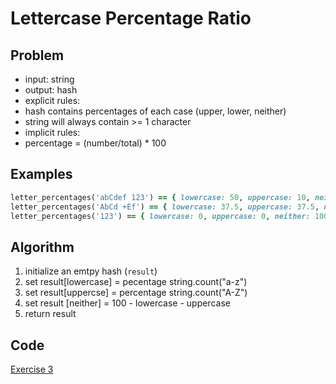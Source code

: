 # Lettercase Percentage Ratio

## Problem

- input: string
- output: hash
- explicit rules:
- hash contains percentages of each case (upper, lower, neither)
- string will always contain >= 1 character
- implicit rules:
- percentage = (number/total) * 100

## Examples

```ruby
letter_percentages('abCdef 123') == { lowercase: 50, uppercase: 10, neither: 40 }
letter_percentages('AbCd +Ef') == { lowercase: 37.5, uppercase: 37.5, neither: 25 }
letter_percentages('123') == { lowercase: 0, uppercase: 0, neither: 100 }
```

## Algorithm

1. initialize an emtpy hash (`result`)
2. set result[lowercase] = pecentage string.count("a-z")
3. set result[uppercse] = percentage string.count("A-Z")
4. set result [neither] = 100 - lowercase - uppercase
5. return result

## Code

[Exercise 3](/exercise_3.rb)